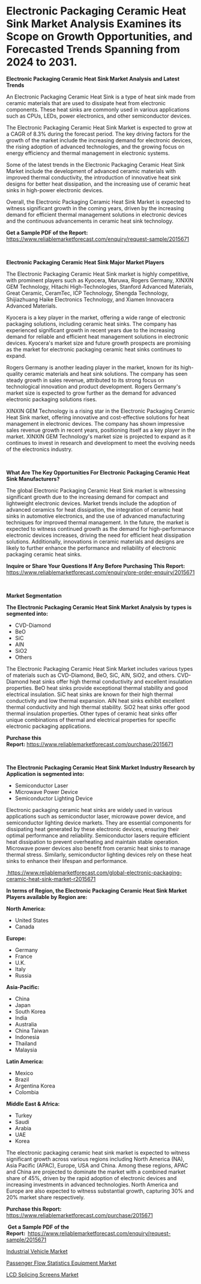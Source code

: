 <p><h1>Electronic Packaging Ceramic Heat Sink Market Analysis Examines its Scope on Growth Opportunities, and Forecasted Trends Spanning from 2024 to 2031.</h1></p><p><strong>Electronic Packaging Ceramic Heat Sink Market Analysis and Latest Trends</strong></p>
<p><p>An Electronic Packaging Ceramic Heat Sink is a type of heat sink made from ceramic materials that are used to dissipate heat from electronic components. These heat sinks are commonly used in various applications such as CPUs, LEDs, power electronics, and other semiconductor devices.</p><p>The Electronic Packaging Ceramic Heat Sink Market is expected to grow at a CAGR of 8.3% during the forecast period. The key driving factors for the growth of the market include the increasing demand for electronic devices, the rising adoption of advanced technologies, and the growing focus on energy efficiency and thermal management in electronic systems.</p><p>Some of the latest trends in the Electronic Packaging Ceramic Heat Sink Market include the development of advanced ceramic materials with improved thermal conductivity, the introduction of innovative heat sink designs for better heat dissipation, and the increasing use of ceramic heat sinks in high-power electronic devices.</p><p>Overall, the Electronic Packaging Ceramic Heat Sink Market is expected to witness significant growth in the coming years, driven by the increasing demand for efficient thermal management solutions in electronic devices and the continuous advancements in ceramic heat sink technology.</p></p>
<p><strong>Get a Sample PDF of the Report:&nbsp;</strong> <a href="https://www.reliablemarketforecast.com/enquiry/request-sample/2015671">https://www.reliablemarketforecast.com/enquiry/request-sample/2015671</a></p>
<p>&nbsp;</p>
<p><strong>Electronic Packaging Ceramic Heat Sink Major Market Players</strong></p>
<p><p>The Electronic Packaging Ceramic Heat Sink market is highly competitive, with prominent players such as Kyocera, Maruwa, Rogers Germany, XINXIN GEM Technology, Hitachi High-Technologies, Stanford Advanced Materials, Great Ceramic, CeramTec, ICP Technology, Shengda Technology, Shijiazhuang Haike Electronics Technology, and Xiamen Innovacera Advanced Materials.</p><p>Kyocera is a key player in the market, offering a wide range of electronic packaging solutions, including ceramic heat sinks. The company has experienced significant growth in recent years due to the increasing demand for reliable and efficient heat management solutions in electronic devices. Kyocera's market size and future growth prospects are promising as the market for electronic packaging ceramic heat sinks continues to expand.</p><p>Rogers Germany is another leading player in the market, known for its high-quality ceramic materials and heat sink solutions. The company has seen steady growth in sales revenue, attributed to its strong focus on technological innovation and product development. Rogers Germany's market size is expected to grow further as the demand for advanced electronic packaging solutions rises.</p><p>XINXIN GEM Technology is a rising star in the Electronic Packaging Ceramic Heat Sink market, offering innovative and cost-effective solutions for heat management in electronic devices. The company has shown impressive sales revenue growth in recent years, positioning itself as a key player in the market. XINXIN GEM Technology's market size is projected to expand as it continues to invest in research and development to meet the evolving needs of the electronics industry.</p></p>
<p>&nbsp;</p>
<p><strong>What Are The Key Opportunities For Electronic Packaging Ceramic Heat Sink Manufacturers?</strong></p>
<p><p>The global Electronic Packaging Ceramic Heat Sink market is witnessing significant growth due to the increasing demand for compact and lightweight electronic devices. Market trends include the adoption of advanced ceramics for heat dissipation, the integration of ceramic heat sinks in automotive electronics, and the use of advanced manufacturing techniques for improved thermal management. In the future, the market is expected to witness continued growth as the demand for high-performance electronic devices increases, driving the need for efficient heat dissipation solutions. Additionally, innovations in ceramic materials and designs are likely to further enhance the performance and reliability of electronic packaging ceramic heat sinks.</p></p>
<p><strong>Inquire or Share Your Questions If Any Before Purchasing This Report:</strong> <a href="https://www.reliablemarketforecast.com/enquiry/pre-order-enquiry/2015671">https://www.reliablemarketforecast.com/enquiry/pre-order-enquiry/2015671</a></p>
<p>&nbsp;</p>
<p><strong>Market Segmentation</strong></p>
<p><strong>The Electronic Packaging Ceramic Heat Sink Market Analysis by types is segmented into:</strong></p>
<p><ul><li>CVD-Diamond</li><li>BeO</li><li>SiC</li><li>AlN</li><li>SiO2</li><li>Others</li></ul></p>
<p><p>The Electronic Packaging Ceramic Heat Sink Market includes various types of materials such as CVD-Diamond, BeO, SiC, AlN, SiO2, and others. CVD-Diamond heat sinks offer high thermal conductivity and excellent insulation properties. BeO heat sinks provide exceptional thermal stability and good electrical insulation. SiC heat sinks are known for their high thermal conductivity and low thermal expansion. AlN heat sinks exhibit excellent thermal conductivity and high thermal stability. SiO2 heat sinks offer good thermal insulation properties. Other types of ceramic heat sinks offer unique combinations of thermal and electrical properties for specific electronic packaging applications.</p></p>
<p><strong>Purchase this Report:&nbsp;</strong><a href="https://www.reliablemarketforecast.com/purchase/2015671">https://www.reliablemarketforecast.com/purchase/2015671</a></p>
<p>&nbsp;</p>
<p><strong>The Electronic Packaging Ceramic Heat Sink Market Industry Research by Application is segmented into:</strong></p>
<p><ul><li>Semiconductor Laser</li><li>Microwave Power Device</li><li>Semiconductor Lighting Device</li></ul></p>
<p><p>Electronic packaging ceramic heat sinks are widely used in various applications such as semiconductor laser, microwave power device, and semiconductor lighting device markets. They are essential components for dissipating heat generated by these electronic devices, ensuring their optimal performance and reliability. Semiconductor lasers require efficient heat dissipation to prevent overheating and maintain stable operation. Microwave power devices also benefit from ceramic heat sinks to manage thermal stress. Similarly, semiconductor lighting devices rely on these heat sinks to enhance their lifespan and performance.</p></p>
<p><a href="https://www.reliablemarketforecast.com/global-electronic-packaging-ceramic-heat-sink-market-r2015671">&nbsp;https://www.reliablemarketforecast.com/global-electronic-packaging-ceramic-heat-sink-market-r2015671</a></p>
<p><strong>In terms of Region, the Electronic Packaging Ceramic Heat Sink Market Players available by Region are:</strong></p>
<p>
    <p> <strong> North America: </strong>
        <ul>
            <li>United States</li>
            <li>Canada</li>
        </ul>
        </p> 
    <p> <strong> Europe: </strong>
        <ul>
            <li>Germany</li>
            <li>France</li>
            <li>U.K.</li>
            <li>Italy</li>
            <li>Russia</li>
        </ul>
        </p> 
    <p> <strong> Asia-Pacific: </strong>
        <ul>
            <li>China</li>
            <li>Japan</li>
            <li>South Korea</li>
            <li>India</li>
            <li>Australia</li>
            <li>China Taiwan</li>
            <li>Indonesia</li>
            <li>Thailand</li>
            <li>Malaysia</li>
        </ul>
        </p> 
    <p> <strong> Latin America: </strong>
        <ul>
            <li>Mexico</li>
            <li>Brazil</li>
            <li>Argentina Korea</li>
            <li>Colombia</li>
        </ul>
        </p> 
    <p> <strong> Middle East & Africa: </strong>
        <ul>
            <li>Turkey</li>
            <li>Saudi</li>
            <li>Arabia</li>
            <li>UAE</li>
            <li>Korea</li>
        </ul>
    </p>
    </p>
<p><p>The electronic packaging ceramic heat sink market is expected to witness significant growth across various regions including North America (NA), Asia Pacific (APAC), Europe, USA and China. Among these regions, APAC and China are projected to dominate the market with a combined market share of 45%, driven by the rapid adoption of electronic devices and increasing investments in advanced technologies. North America and Europe are also expected to witness substantial growth, capturing 30% and 20% market share respectively.</p></p>
<p><strong>Purchase this Report: </strong><a href="https://www.reliablemarketforecast.com/purchase/2015671">https://www.reliablemarketforecast.com/purchase/2015671</a></p>
<p>&nbsp;<strong>Get a Sample PDF of the Report:&nbsp;&nbsp;</strong><a href="https://www.reliablemarketforecast.com/enquiry/request-sample/2015671">https://www.reliablemarketforecast.com/enquiry/request-sample/2015671</a></p>
<p><strong></strong></p>
<p><p><a href="https://view.publitas.com/reportprime-1/global-industrial-vehicle-market-by-product-type-by-application-by-region-and-companies-industry-segment-outlook-market-assessment-competition-scenario-trends-and-forecast-2024-2031/">Industrial Vehicle Market</a></p><p><a href="https://medium.com/@jhydehele7/passenger-flow-statistics-equipment-market-market-segmentation-geographical-regions-and-market-e6e36ac93347">Passenger Flow Statistics Equipment Market</a></p><p><a href="https://medium.com/@waddy46852/global-lcd-splicing-screens-industry-types-applications-market-players-regional-growth-53eb1394c081">LCD Splicing Screens Market</a></p></p>